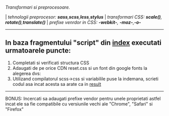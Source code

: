 *Transformari si preprocesoare.*

| *tehnologii preprocesor: **sass**,**scss**,**less**,**stylus***
| *transformari CSS: **scale()**, **rotate()**,**translate()***
| *prefixe venrdor in CSS: **-webkit-**, **-moz-**,**-o-***

---

## In baza fragmentului "script" din [index](./index.html) executati urmatoarele puncte:
1. Completati si verificati structura CSS
2. Adaugati de pe orice CDN reset.css si un font din google fonts la alegerea dvs:
3. Utilizand compilatorul scss->css si variabilile puse la indemana, scrieti codul asa incat acesta sa arate ca in [result](./result.png)

---

BONUS: Incercati sa adaugati prefixe vendor pentru unele proprietati astfel incat ele sa fie compatibile cu versiunile vechi ale "Chrome", "Safari" si "Firefox"
